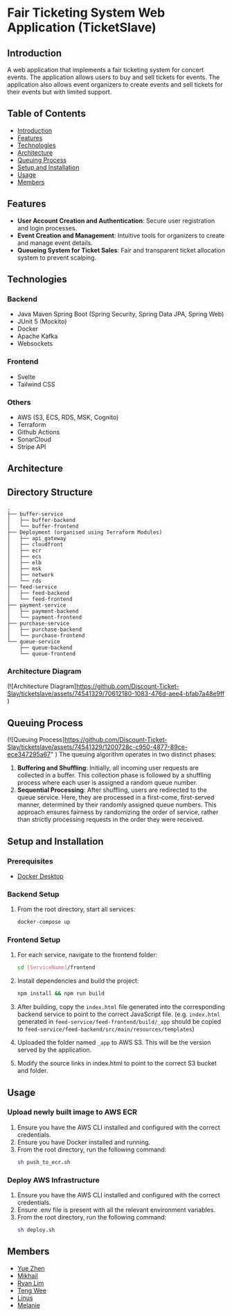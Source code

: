 # Fair Ticketing System Web Application (TicketSlave)

## Introduction
A web application that implements a fair ticketing system for concert events. The application allows users to buy and sell tickets for events. The application also allows event organizers to create events and sell tickets for their events but with limited support.

## Table of Contents
- [Introduction](#introduction)
- [Features](#features)
- [Technologies](#technologies)
- [Architecture](#architecture)
- [Queuing Process](#queuing-process)
- [Setup and Installation](#setup-and-installation)
- [Usage](#usage)
- [Members](#contact)

## Features
- **User Account Creation and Authentication**: Secure user registration and login processes.
- **Event Creation and Management**: Intuitive tools for organizers to create and manage event details.
- **Queueing System for Ticket Sales**: Fair and transparent ticket allocation system to prevent scalping.

## Technologies
### Backend
- Java Maven Spring Boot (Spring Security, Spring Data JPA, Spring Web)
- JUnit 5 (Mockito)
- Docker
- Apache Kafka
- Websockets

### Frontend
- Svelte
- Tailwind CSS

### Others
- AWS (S3, ECS, RDS, MSK, Cognito)
- Terraform
- Github Actions
- SonarCloud
- Stripe API

## Architecture
## Directory Structure

```plaintext
.
├── buffer-service
│   ├── buffer-backend
│   └── buffer-frontend
├── Deployment (organised using Terraform Modules)
│   ├── api_gateway
│   ├── cloudfront
│   ├── ecr
│   ├── ecs
│   ├── elb
│   ├── msk
│   ├── network
│   └── rds
├── feed-service
│   ├── feed-backend
│   └── feed-frontend
├── payment-service
│   ├── payment-backend
│   └── payment-frontend
├── purchase-service
│   ├── purchase-backend
│   └── purchase-frontend
└── queue-service
    ├── queue-backend
    └── queue-frontend
```

### Architecture Diagram
(![Architecture Diagram]https://github.com/Discount-Ticket-Slay/ticketslave/assets/74541329/70612180-1083-476d-aee4-bfab7a48e9ff
)

## Queuing Process
(![Queuing Process]https://github.com/Discount-Ticket-Slay/ticketslave/assets/74541329/1200728c-c950-4877-89ce-ece347295a67"
)
The queuing algorithm operates in two distinct phases:
1. **Buffering and Shuffling**: Initially, all incoming user requests are collected in a buffer. This collection phase is followed by a shuffling process where each user is assigned a random queue number.
2. **Sequential Processing**: After shuffling, users are redirected to the queue service. Here, they are processed in a first-come, first-served manner, determined by their randomly assigned queue numbers. This approach ensures fairness by randomizing the order of service, rather than strictly processing requests in the order they were received.

## Setup and Installation
### Prerequisites
- [Docker Desktop](https://www.docker.com/products/docker-desktop/)

### Backend Setup
1. From the root directory, start all services:
    ```bash
    docker-compose up
    ```
    
### Frontend Setup
1. For each service, navigate to the frontend folder:
    ```bash
    cd [ServiceName]/frontend
    ```

2. Install dependencies and build the project:
    ```bash
    npm install && npm run build
    ```

3. After building, copy the `index.html` file generated into the corresponding backend service to point to the correct JavaScript file. (e.g. `index.html` generated in `feed-service/feed-frontend/build/_app` should be copied to `feed-service/feed-backend/src/main/resources/templates`)

4. Uploaded the folder named `_app` to AWS S3. This will be the version served by the application.

5. Modify the source links in index.html to point to the correct S3 bucket and folder.

## Usage
### Upload newly built image to AWS ECR
1. Ensure you have the AWS CLI installed and configured with the correct credentials.
2. Ensure you have Docker installed and running.
3. From the root directory, run the following command:
     ```bash
    sh push_to_ecr.sh
    ```
### Deploy AWS Infrastructure
1. Ensure you have the AWS CLI installed and configured with the correct credentials.
2. Ensure .env file is present with all the relevant environment variables.
3. From the root directory, run the following command:
     ```bash
    sh deploy.sh
    ```

## Members
- [Yue Zhen](https://github.com/smithquaz)
- [Mikhail](https://github.com/mikmik01)
- [Ryan Lim](https://github.com/Ryanljk)
- [Teng Wee](https://github.com/tengwee12)
- [Linus](https://github.com/Innumii)
- [Melanie](https://github.com/melly19)
